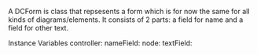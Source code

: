 A DCForm is class that repsesents a form which is for now the same for all kinds of diagrams/elements. It consists of 2 parts: a field for name and a field for other text.

Instance Variables
	controller:		<Object>
	nameField:		<Object>
	node:		<Object>
	textField:		<Object>
	whenNameFieldChanged:		<Object>
	whenTextFieldChanged:		<Object>

controller
	- xxxxx

nameField
	- xxxxx

node
	- xxxxx

textField
	- xxxxx

whenNameFieldChanged
	- xxxxx

whenTextFieldChanged
	- xxxxx
